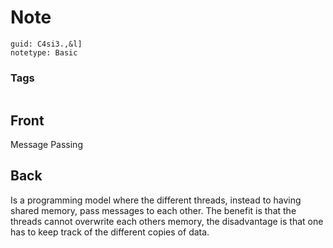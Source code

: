 # Note
```
guid: C4si3.,&l]
notetype: Basic
```

### Tags
```
```

## Front
Message Passing

## Back
Is a programming model where the different threads, instead to having shared memory, pass messages to each other. The benefit is that the threads cannot overwrite each others memory, the disadvantage is that one has to keep track of the different copies of data.
